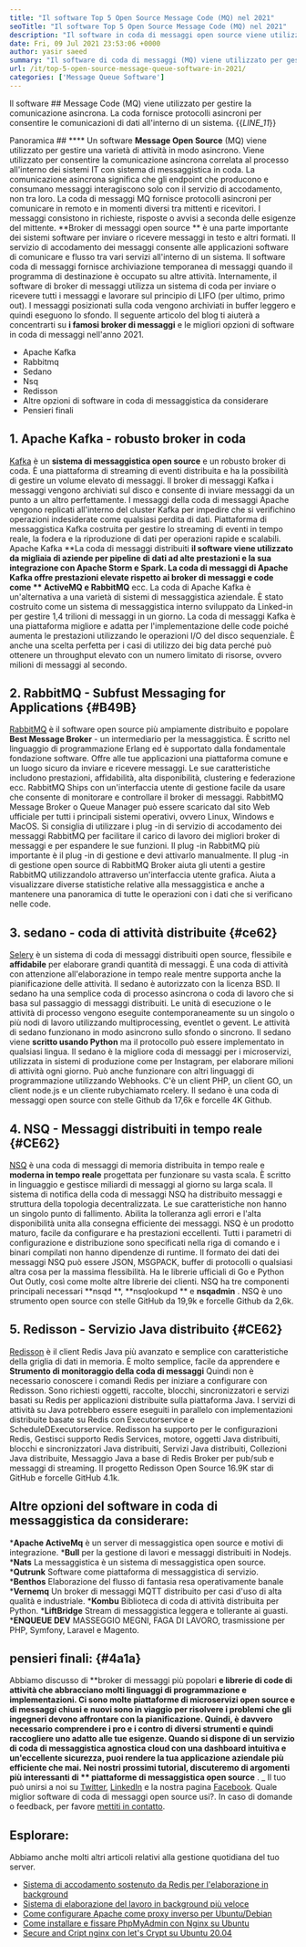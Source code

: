 ```yaml
---
title: "Il software Top 5 Open Source Message Code (MQ) nel 2021" 
seoTitle: "Il software Top 5 Open Source Message Code (MQ) nel 2021" 
description: "Il software in coda di messaggi open source viene utilizzato per gestire una varietà di attività in modo asincrono. Questo articolo riguarda i primi 5 software in coda di messaggi open source." 
date: Fri, 09 Jul 2021 23:53:06 +0000
author: yasir saeed
summary: "Il software di coda di messaggi (MQ) viene utilizzato per gestire la comunicazione asincrona. La coda fornisce protocolli asincroni per consentire le comunicazioni di dati all'interno di un sistema." 
url: /it/top-5-open-source-message-queue-software-in-2021/
categories: ['Message Queue Software']
---
```


Il software ## Message Code (MQ) viene utilizzato per gestire la comunicazione asincrona. La coda fornisce protocolli asincroni per consentire le comunicazioni di dati all'interno di un sistema.
{{_LINE_11_}}

Panoramica ## **** 
Un software **Message Open Source**  (MQ) viene utilizzato per gestire una varietà di attività in modo asincrono. Viene utilizzato per consentire la comunicazione asincrona correlata al processo all'interno dei sistemi IT con sistema di messaggistica in coda. La comunicazione asincrona significa che gli endpoint che producono e consumano messaggi interagiscono solo con il servizio di accodamento, non tra loro. La coda di messaggi MQ fornisce protocolli asincroni per comunicare in remoto e in momenti diversi tra mittenti e ricevitori. I messaggi consistono in richieste, risposte o avvisi a seconda delle esigenze del mittente.
**Broker di messaggi open source ** è una parte importante dei sistemi software per inviare o ricevere messaggi in testo e altri formati. Il servizio di accodamento dei messaggi consente alle applicazioni software di comunicare e flusso tra vari servizi all'interno di un sistema. Il software coda di messaggi fornisce archiviazione temporanea di messaggi quando il programma di destinazione è occupato su altre attività. Internamente, il software di broker di messaggi utilizza un sistema di coda per inviare o ricevere tutti i messaggi e lavorare sul principio di LIFO (per ultimo, primo out). I messaggi posizionati sulla coda vengono archiviati in buffer leggero e quindi eseguono lo sfondo.
Il seguente articolo del blog ti aiuterà a concentrarti su **i famosi broker di messaggi**  e le migliori opzioni di software in coda di messaggi nell'anno 2021.
  * Apache Kafka
  * Rabbitmq
  * Sedano
  * Nsq
  * Redisson
  * Altre opzioni di software in coda di messaggistica da considerare
  * Pensieri finali

## 1. Apache Kafka - robusto broker in coda
[Kafka][1] è un **sistema di messaggistica open source**  e un robusto broker di coda. È una piattaforma di streaming di eventi distribuita e ha la possibilità di gestire un volume elevato di messaggi. Il broker di messaggi Kafka i messaggi vengono archiviati sul disco e consente di inviare messaggi da un punto a un altro perfettamente. I messaggi della coda di messaggi Apache vengono replicati all'interno del cluster Kafka per impedire che si verifichino operazioni indesiderate come qualsiasi perdita di dati. Piattaforma di messaggistica Kafka costruita per gestire lo streaming di eventi in tempo reale, la fodera e la riproduzione di dati per operazioni rapide e scalabili.
Apache Kafka **La coda di messaggi distribuiti  **il software viene utilizzato da migliaia di aziende per pipeline di dati ad alte prestazioni e la sua integrazione con Apache Storm e Spark. La coda di messaggi di Apache Kafka offre prestazioni elevate rispetto ai broker di messaggi e code come **  ActiveMQ e RabbitMQ**  ecc. La coda di Apache Kafka è un'alternativa a una varietà di sistemi di messaggistica aziendale. È stato costruito come un sistema di messaggistica interno sviluppato da Linked-in per gestire 1,4 trilioni di messaggi in un giorno. La coda di messaggi Kafka è una piattaforma migliore e adatta per l'implementazione delle code poiché aumenta le prestazioni utilizzando le operazioni I/O del disco sequenziale. È anche una scelta perfetta per i casi di utilizzo dei big data perché può ottenere un throughput elevato con un numero limitato di risorse, ovvero milioni di messaggi al secondo.

## 2. RabbitMQ - Subfust Messaging for Applications   {#B49B}
[RabbitMQ][2] è il software open source più ampiamente distribuito e popolare **Best Message Broker**  - un intermediario per la messaggistica. È scritto nel linguaggio di programmazione Erlang ed è supportato dalla fondamentale fondazione software. Offre alle tue applicazioni una piattaforma comune e un luogo sicuro da inviare e ricevere messaggi. Le sue caratteristiche includono prestazioni, affidabilità, alta disponibilità, clustering e federazione ecc. RabbitMQ Ships con un'interfaccia utente di gestione facile da usare che consente di monitorare e controllare il broker di messaggi.
RabbitMQ Message Broker o Queue Manager può essere scaricato dal sito Web ufficiale per tutti i principali sistemi operativi, ovvero Linux, Windows e MacOS. Si consiglia di utilizzare i plug -in di servizio di accodamento dei messaggi RabbitMQ per facilitare il carico di lavoro dei migliori broker di messaggi e per espandere le sue funzioni. Il plug -in RabbitMQ più importante è il plug -in di gestione e devi attivarlo manualmente. Il plug -in di gestione open source di RabbitMQ Broker aiuta gli utenti a gestire RabbitMQ utilizzandolo attraverso un'interfaccia utente grafica. Aiuta a visualizzare diverse statistiche relative alla messaggistica e anche a mantenere una panoramica di tutte le operazioni con i dati che si verificano nelle code.

## 3. sedano - coda di attività distribuite   {#ce62}
[Selery][3] è un sistema di coda di messaggi distribuiti open source, flessibile e **affidabile**  per elaborare grandi quantità di messaggi. È una coda di attività con attenzione all'elaborazione in tempo reale mentre supporta anche la pianificazione delle attività. Il sedano è autorizzato con la licenza BSD. Il sedano ha una semplice coda di processo asincrona o coda di lavoro che si basa sul passaggio di messaggi distribuiti. Le unità di esecuzione o le attività di processo vengono eseguite contemporaneamente su un singolo o più nodi di lavoro utilizzando multiprocessing, eventlet o gevent. Le attività di sedano funzionano in modo asincrono sullo sfondo o sincrono.
Il sedano viene **scritto usando Python**  ma il protocollo può essere implementato in qualsiasi lingua. Il sedano è la migliore coda di messaggi per i microservizi, utilizzata in sistemi di produzione come per Instagram, per elaborare milioni di attività ogni giorno. Può anche funzionare con altri linguaggi di programmazione utilizzando Webhooks. C'è un client PHP, un client GO, un client node.js e un cliente ruby ​​chiamato rcelery. Il sedano è una coda di messaggi open source con stelle Github da 17,6k e forcelle 4K Github.

## 4. NSQ - Messaggi distribuiti in tempo reale   {#CE62}
[NSQ][4] è una coda di messaggi di memoria distribuita in tempo reale e **moderna in tempo reale**  progettata per funzionare su vasta scala. È scritto in linguaggio e gestisce miliardi di messaggi al giorno su larga scala. Il sistema di notifica della coda di messaggi NSQ ha distribuito messaggi e struttura della topologia decentralizzata. Le sue caratteristiche non hanno un singolo punto di fallimento. Abilita la tolleranza agli errori e l'alta disponibilità unita alla consegna efficiente dei messaggi.
NSQ è un prodotto maturo, facile da configurare e ha prestazioni eccellenti. Tutti i parametri di configurazione e distribuzione sono specificati nella riga di comando e i binari compilati non hanno dipendenze di runtime. Il formato dei dati dei messaggi NSQ può essere JSON, MSGPACK, buffer di protocolli o qualsiasi altra cosa per la massima flessibilità. Ha le librerie ufficiali di Go e Python Out Outly, così come molte altre librerie dei clienti. NSQ ha tre componenti principali necessari **nsqd **,  **nsqlookupd **  e  **nsqadmin**  . NSQ è uno strumento open source con stelle GitHub da 19,9k e forcelle Github da 2,6k.

## 5. Redisson - Servizio Java distribuito   {#CE62}
[Redisson][5] è il client Redis Java più avanzato e semplice con caratteristiche della griglia di dati in memoria. È molto semplice, facile da apprendere e **Strumento di monitoraggio della coda di messaggi**  Quindi non è necessario conoscere i comandi Redis per iniziare a configurare con Redisson. Sono richiesti oggetti, raccolte, blocchi, sincronizzatori e servizi basati su Redis per applicazioni distribuite sulla piattaforma Java. I servizi di attività su Java potrebbero essere eseguiti in parallelo con implementazioni distribuite basate su Redis con Executorservice e ScheduleDExecutorservice.
Redisson ha supporto per le configurazioni Redis, Gestisci supporto Redis Services, motore, oggetti Java distribuiti, blocchi e sincronizzatori Java distribuiti, Servizi Java distribuiti, Collezioni Java distribuite, Messaggio Java a base di Redis Broker per pub/sub e messaggi di streaming. Il progetto Redisson Open Source 16.9K star di GitHub e forcelle GitHub 4.1k.

## Altre opzioni del software in coda di messaggistica da considerare:
  ***Apache ActiveMq**  è un server di messaggistica open source e motivi di integrazione.
  ***Bull**  per la gestione di lavori e messaggi distribuiti in Nodejs.
  ***Nats**  La messaggistica è un sistema di messaggistica open source.
  ***Qutrunk**  Software come piattaforma di messaggistica di servizio.
  ***Benthos**  Elaborazione del flusso di fantasia resa operativamente banale
  ***Vernemq**  Un broker di messaggi MQTT distribuito per casi d'uso di alta qualità e industriale.
  ***Kombu**  Biblioteca di coda di attività distribuita per Python.
  ***LiftBridge**  Stream di messaggistica leggera e tollerante ai guasti.
  ***ENQUEUE DEV**  MASSEGGIO MEGNI, FAGA DI LAVORO, trasmissione per PHP, Symfony, Laravel e Magento.

## pensieri finali:   {#4a1a}
Abbiamo discusso di **broker di messaggi più popolari  **e librerie di code di attività che abbracciano molti linguaggi di programmazione e implementazioni. Ci sono molte piattaforme di microservizi open source e di messaggi chiusi e nuovi sono in viaggio per risolvere i problemi che gli ingegneri devono affrontare con la pianificazione. Quindi, è davvero necessario comprendere i pro e i contro di diversi strumenti e quindi raccogliere uno adatto alle tue esigenze. Quando si dispone di un servizio di coda di messaggistica agnostica cloud con una dashboard intuitiva e un'eccellente sicurezza, puoi rendere la tua applicazione aziendale più efficiente che mai. Nei nostri prossimi tutorial, discuteremo di argomenti più interessanti di **  piattaforme di messaggistica open source** .
_ Il tuo può unirsi a noi su [Twitter][6], [LinkedIn][7] e la nostra pagina [Facebook][8]. Quale miglior software di coda di messaggi open source usi?. In caso di domande o feedback, per favore [mettiti in contatto][9].

## Esplorare:
Abbiamo anche molti altri articoli relativi alla gestione quotidiana del tuo server.
  * [Sistema di accodamento sostenuto da Redis per l'elaborazione in background][10]
  * [Sistema di elaborazione del lavoro in background più veloce][11]
  * [Come configurare Apache come proxy inverso per Ubuntu/Debian][12]
  * [Come installare e fissare PhpMyAdmin con Nginx su Ubuntu][13]
  * [Secure and Cript nginx con let's Crypt su Ubuntu 20.04][14]

  
[1]: https://kafka.apache.org/
[2]: https://www.rabbitmq.com/
[3]: https://docs.celeryproject.org/en/stable/
[4]: https://nsq.io/
[5]: https://redisson.org/
[6]: https://twitter.com/containerize_co
[7]: https://www.linkedin.com/company/containerize/
[8]: http://facebook.com/containerize
[9]: mailto:yasir.saeed@aspose.com
[10]: https://products.containerize.com/message-queue-software/resque/
[11]: https://products.containerize.com/message-queue-software/sidekiq/
[12]: https://blog.containerize.com/web-server-solution-stack/how-to-configure-apache-as-a-reverse-proxy-for-ubuntudebian/
[13]: https://blog.containerize.com/web-server-solution-stack/how-to-install-and-secure-phpmyadmin-with-nginx-on-ubuntu/
[14]: https://blog.containerize.com/web-server-solution-stack/how-to-secure-nginx-with-letsencrypt-on-ubuntu-20-04/
